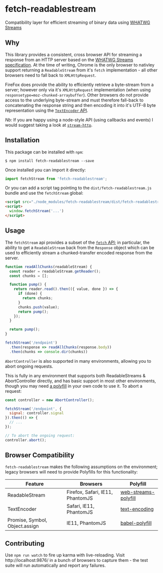 # fetch-readablestream
Compatibility layer for efficient streaming of binary data using [WHATWG Streams](https://streams.spec.whatwg.org/)

## Why
This library provides a consistent, cross browser API for streaming a response from an HTTP server based on the [WHATWG Streams specification](https://streams.spec.whatwg.org/).  At the time of writing, Chrome is the only browser to nativley support returning a `ReadableStream` from it's `fetch` implementation - all other browsers need to fall back to `XMLHttpRequest`.

FireFox does provide the ability to efficiently retrieve a byte-stream from a server; however only via it's `XMLHttpRequest` implementation (when using `responsetype=moz-chunked-arraybuffer`).  Other browsers do not provide access to the underlying byte-stream and must therefore fall-back to concatenating the response string and then encoding it into it's UTF-8 byte representation using the [`TextEncoder` API](https://developer.mozilla.org/en-US/docs/Web/API/TextEncoder).

*Nb:* If you are happy using a node-style API (using callbacks and events) I would suggest taking a look at [`stream-http`](https://github.com/jhiesey/stream-http).

## Installation
This package can be installed with `npm`:

```
$ npm install fetch-readablestream --save
```

Once installed you can import it directly:

```js
import fetchStream from 'fetch-readablestream';
```

Or you can add a script tag pointing to the `dist/fetch-readablestream.js` bundle and use the `fetchStream` global:

```html
<script src="./node_modules/fetch-readablestream/dist/fetch-readablestream.js"></script>
<script>
  window.fetchStream('...')
</script>
```

## Usage
The `fetchStream` api provides a subset of the [`fetch` API](https://developer.mozilla.org/en-US/docs/Web/API/Fetch_API/Using_Fetch); in particular, the ability to get a `ReadableStream` back from the `Response` object which can be used to efficiently stream a chunked-transfer encoded response from the server.

```js
function readAllChunks(readableStream) {
  const reader = readableStream.getReader();
  const chunks = [];

  function pump() {
    return reader.read().then(({ value, done }) => {
      if (done) {
        return chunks;
      }
      chunks.push(value);
      return pump();
    });
  }

  return pump();
}

fetchStream('/endpoint')
  .then(response => readAllChunks(response.body))
  .then(chunks => console.dir(chunks))
```

`AbortController` is also supported in many environments, allowing you to abort ongoing requests.

This is fully in any environment that supports both ReadableStreams & AbortController directly, and has basic support in most other environments, though you may need [a polyfill](https://www.npmjs.com/package/abortcontroller-polyfill) in your own code to use it. To abort a request:

```js
const controller = new AbortController();

fetchStream('/endpoint', {
  signal: controller.signal
}).then(() => {
  // ...
});

// To abort the ongoing request:
controller.abort();
```

## Browser Compatibility
`fetch-readablestream` makes the following assumptions on the environment; legacy browsers will need to provide Polyfills for this functionality:

| Feature                        | Browsers                         | Polyfill |
|--------------------------------|----------------------------------|----------|
| ReadableStream                 | Firefox, Safari, IE11, PhantomJS | [web-streams-polyfill](https://www.npmjs.com/package/web-streams-polyfill) |
| TextEncoder                    | Safari, IE11, PhantomJS          | [text-encoding](https://www.npmjs.com/package/text-encoding) |
| Promise, Symbol, Object.assign | IE11, PhantomJS                  | [babel-polyfill](https://www.npmjs.com/package/babel-polyfill) |

## Contributing
Use `npm run watch` to fire up karma with live-reloading.  Visit http://localhost:9876/ in a bunch of browsers to capture them - the test suite will run automatically and report any failures.


